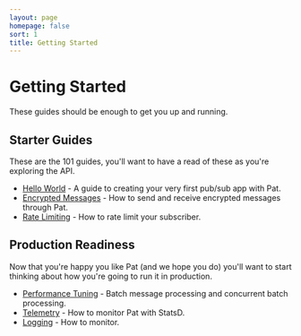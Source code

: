 ```yaml
---
layout: page
homepage: false
sort: 1
title: Getting Started
---
```


# Getting Started

These guides should be enough to get you up and running.

## Starter Guides

These are the 101 guides, you'll want to have a read of these as you're exploring the API.

 - [Hello World](hello-world.html) - A guide to creating your very first pub/sub app with Pat.
 - [Encrypted Messages](encrypted-messages) - How to send and receive encrypted messages through Pat.
 - [Rate Limiting](rate-limiting.html) - How to rate limit your subscriber.

## Production Readiness

Now that you're happy you like Pat (and we hope you do) you'll want to start thinking about how you're going to run it in production.

 - [Performance Tuning](performance-tuning.html) - Batch message processing and concurrent batch processing.
 - [Telemetry](telemetry.html) - How to monitor Pat with StatsD.
 - [Logging](logging.html) - How to monitor.

